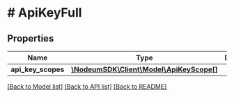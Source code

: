 # # ApiKeyFull

## Properties

Name | Type | Description | Notes
------------ | ------------- | ------------- | -------------
**api_key_scopes** | [**\NodeumSDK\Client\Model\ApiKeyScope[]**](ApiKeyScope.md) |  | [optional] 

[[Back to Model list]](../../README.md#documentation-for-models) [[Back to API list]](../../README.md#documentation-for-api-endpoints) [[Back to README]](../../README.md)


